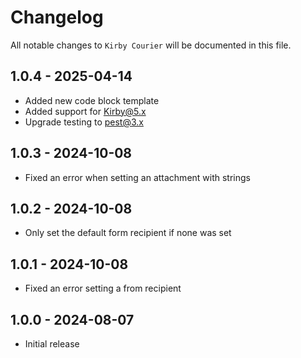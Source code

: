 # Changelog

All notable changes to `Kirby Courier` will be documented in this file.

## 1.0.4 - 2025-04-14

- Added new code block template
- Added support for Kirby@5.x
- Upgrade testing to pest@3.x

## 1.0.3 - 2024-10-08

- Fixed an error when setting an attachment with strings

## 1.0.2 - 2024-10-08

- Only set the default form recipient if none was set

## 1.0.1 - 2024-10-08

- Fixed an error setting a from recipient

## 1.0.0 - 2024-08-07

- Initial release

